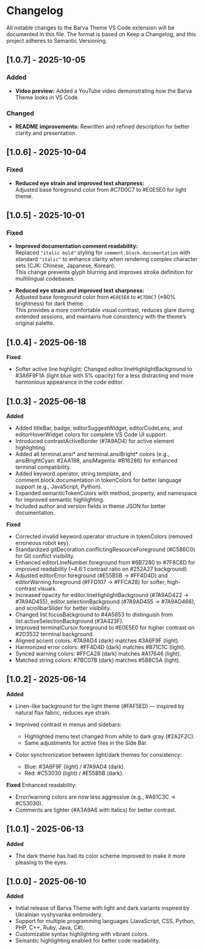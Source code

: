 # Changelog

All notable changes to the Barva Theme VS Code extension will be documented in this file.
The format is based on Keep a Changelog, and this project adheres to Semantic Versioning.
<br>

## [1.0.7] - 2025-10-05  
### Added
- **Video preview:** Added a YouTube video demonstrating how the Barva Theme looks in VS Code.  

### Changed
- **README improvements:** Rewritten and refined description for better clarity and presentation.    

## [1.0.6] - 2025-10-04  
### Fixed 
- **Reduced eye strain and improved text sharpness:**  
  Adjusted base foreground color from #C7D0C7 to #E0E5E0 for light theme.  

## [1.0.5] - 2025-10-01  
### Fixed  
- **Improved documentation comment readability:**  
  Replaced `"italic bold"` styling for `comment.block.documentation` with standard `"italic"` to enhance clarity when rendering complex character sets (CJK: Chinese, Japanese, Korean).  
  This change prevents glyph blurring and improves stroke definition for multilingual codebases.

- **Reduced eye strain and improved text sharpness:**  
  Adjusted base foreground color from `#E0E5E0` to `#C7D0C7` (≈90% brightness) for dark theme.  
  This provides a more comfortable visual contrast, reduces glare during extended sessions, and maintains hue consistency with the theme’s original palette.

## [1.0.4] - 2025-06-18

**Fixed**
- Softer active line highlight: Changed editor.lineHighlightBackground to #3A6F9F1A (light blue with 5% opacity) for a less distracting and more harmonious appearance in the code editor.

## [1.0.3] - 2025-06-18

**Added**
- Added titleBar, badge, editorSuggestWidget, editorCodeLens, and editorHoverWidget colors for complete VS Code UI support.
- Introduced contrastActiveBorder (#7A9AD4) for active element highlighting.
- Added all terminal.ansi* and terminal.ansiBright* colors (e.g., ansiBrightCyan: #2AA198, ansiMagenta: #B16286) for enhanced terminal compatibility.
- Added keyword.operator, string.template, and comment.block.documentation in tokenColors for better language support (e.g., JavaScript, Python).
- Expanded semanticTokenColors with method, property, and namespace for improved semantic highlighting.
- Included author and version fields in theme JSON for better documentation.

**Fixed**
- Corrected invalid keyword.operator structure in tokenColors (removed erroneous robot key).
- Standardized gitDecoration.conflictingResourceForeground (#C586C0) for Git conflict visibility.
- Enhanced editorLineNumber.foreground from #6B7280 to #7F8C8D for improved readability (~4.6:1 contrast ratio on #252A27 background).
- Adjusted editorError.foreground (#E55B5B → #FF4D4D) and editorWarning.foreground (#FFD107 → #FFCA28) for softer, high-contrast visuals.
- Increased opacity for editor.lineHighlightBackground (#7A9AD422 → #7A9AD455), editor.selectionBackground (#7A9AD455 → #7A9AD466), and scrollbarSlider for better visibility.
- Changed list.focusBackground to #4A5653 to distinguish from list.activeSelectionBackground (#3A423F).
- Improved terminalCursor.foreground to #E0E5E0 for higher contrast on #2D3532 terminal background.
- Aligned accent colors: #7A9AD4 (dark) matches #3A6F9F (light).
- Harmonized error colors: #FF4D4D (dark) matches #B71C1C (light).
- Synced warning colors: #FFCA28 (dark) matches #A17646 (light).
- Matched string colors: #7BC07B (dark) matches #5B8C5A (light).


## [1.0.2] - 2025-06-14

**Added**
- Linen-like background for the light theme (#FAF5ED) — inspired by natural flax fabric, reduces eye strain.
- Improved contrast in menus and sidebars:
  - Highlighted menu text changed from white to dark gray (#2A2F2C).
  - Same adjustments for active files in the Side Bar.

- Color synchronization between light/dark themes for consistency:
  - Blue: #3A6F9F (light) / #7A9AD4 (dark).
  - Red: #C53030 (light) / #E55B5B (dark).

**Fixed**
Enhanced readability:
- Error/warning colors are now less aggressive (e.g., #A61C3C → #C53030).
- Comments are lighter (#A3A9A6 with italics) for better contrast.


## [1.0.1] - 2025-06-13

**Added**
- The dark theme has had its color scheme improved to make it more pleasing to the eyes.


## [1.0.0] - 2025-06-10

**Added** 
- Initial release of Barva Theme with light and dark variants inspired by Ukrainian vyshyvanka embroidery.
- Support for multiple programming languages (JavaScript, CSS, Python, PHP, C++, Ruby, Java, C#).
- Customizable syntax highlighting with vibrant colors.
- Semantic highlighting enabled for better code readability.
